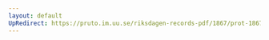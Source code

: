 ```yaml
---
layout: default
UpRedirect: https://pruto.im.uu.se/riksdagen-records-pdf/1867/prot-1867--ak--506/prot-1867--ak--506_016.pdf
---
```

